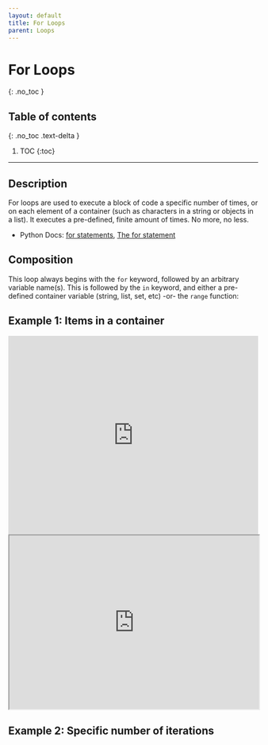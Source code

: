 ```yaml
---
layout: default
title: For Loops
parent: Loops
---
```

# For Loops
{: .no_toc }
## Table of contents
{: .no_toc .text-delta }

1. TOC
{:toc}

---

## Description
For loops are used to execute a block of code a specific number of times, or on each element of a container (such as characters in a string or objects in a list). It executes a pre-defined, finite amount of times. No more, no less.
- Python Docs: [for statements](https://docs.python.org/3/tutorial/controlflow.html#for-statements), [The for statement](https://docs.python.org/3/reference/compound_stmts.html#the-for-statement)

## Composition
This loop always begins with the `for` keyword, followed by an arbitrary variable name(s). This is followed by the `in` keyword, and either a pre-defined container variable (string, list, set, etc) -or- the `range` function:



## Example 1: Items in a container

<iframe height="400px" width="100%" src="https://replit.com/@bianca_ruiz/forflavors?lite=true" scrolling="no" frameborder="no" allowtransparency="true" allowfullscreen="true" sandbox="allow-forms allow-pointer-lock allow-popups allow-same-origin allow-scripts allow-modals"></iframe>

<iframe width="100%" height="350" frameborder="1" src="https://pythontutor.com/iframe-embed.html#code=flavors%20%3D%20%5B'Lemon%20Glaze',%20'Pink%20Velvet',%20'Gingersnap',%20'Molten%20Lava'%5D%0A%0Afor%20flavor%20in%20flavors%3A%0A%20%20%20%20print%28f'%7Bflavor%7D%20is%20delicious!'%29&codeDivHeight=400&codeDivWidth=350&cumulative=false&curInstr=0&heapPrimitives=nevernest&origin=opt-frontend.js&py=3&rawInputLstJSON=%5B%5D&textReferences=false"> </iframe>


## Example 2: Specific number of iterations


